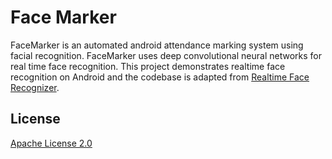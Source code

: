 # Face Marker

FaceMarker is an automated android attendance marking system using facial recognition. 
FaceMarker uses deep convolutional neural networks for real time face recognition. 
This project demonstrates realtime face recognition on Android and the codebase is adapted from [Realtime Face Recognizer](https://github.com/pillarpond/face-recognizer-android).

## License
[Apache License 2.0](./LICENSE)
